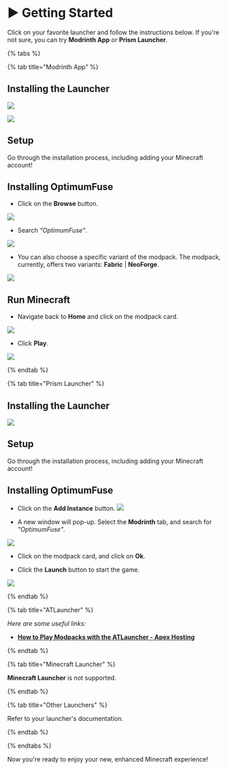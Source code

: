 # ▶️ Getting Started

Click on your favorite launcher and follow the instructions below. If you're not
sure, you can try **Modrinth App** or **Prism Launcher**.

{% tabs %}

{% tab title="Modrinth App" %}

## Installing the Launcher

[![](https://img.shields.io/badge/Install%20Here-Modrinth%20App-%2300AF5C?style=for-the-badge&logo=modrinth)](https://modrinth.com/app)

![](.gitbook/assets/modrinth-download.png)

## Setup

Go through the installation process, including adding your Minecraft account!

## Installing OptimumFuse

- Click on the **Browse** button.

![](.gitbook/assets/modrinth-search.png)

- Search _"OptimumFuse"_.

![](.gitbook/assets/modrinth-install.png)

- You can also choose a specific variant of the modpack. The modpack, currently,
  offers two variants: **Fabric** | **NeoForge**.

![](.gitbook/assets/modrinth-variants.png)

## Run Minecraft

- Navigate back to **Home** and click on the modpack card.

![](.gitbook/assets/modrinth-card.png)

- Click **Play**.

![](.gitbook/assets/modrinth-play.png)

{% endtab %}

{% tab title="Prism Launcher" %}

## Installing the Launcher

[![](https://img.shields.io/badge/Install%20Here-Prism%20Launcher-%23d74059?style=for-the-badge)](https://prismlauncher.org/download/windows)

## Setup

Go through the installation process, including adding your Minecraft account!

## Installing OptimumFuse

- Click on the **Add Instance** button. ![](.gitbook/assets/prism-add.png)

- A new window will pop-up. Select the **Modrinth** tab, and search for _"OptimumFuse"_.

![](.gitbook/assets/prism-search.png)

- Click on the modpack card, and click on **Ok**.

- Click the **Launch** button to start the game.

![](.gitbook/assets/prism-play.png)

{% endtab %}

{% tab title="ATLauncher" %}

_Here are some useful links:_

- **<a href="https://apexminecrafthosting.com/how-to-play-modpacks-with-the-atlauncher/" target="_blank">How
  to Play Modpacks with the ATLauncher - Apex Hosting</a>**

{% endtab %}

{% tab title="Minecraft Launcher" %}

**Minecraft Launcher** is not supported.

{% endtab %}

{% tab title="Other Launchers" %}

Refer to your launcher's documentation.

{% endtab %}

{% endtabs %}

Now you're ready to enjoy your new, enhanced Minecraft experience!
